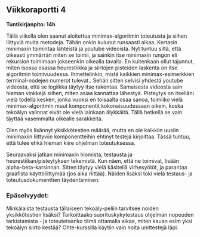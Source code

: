 ## Viikkoraportti 4

**Tuntikirjanpito: 14h**

Tällä viikolla olen saanut aloitettua minimax-algoritmin toteutusta ja siihen liittyviä muita metodeja. Tähän onkin kulunut runsaasti aikaa. Kertasin minimaxin toimintaa lähteistä ja youtube videoista. Nyt tuntuu siltä, että oikeasti ymmärrän miten se toimii, ja sainkin itse minimaxin rungon eli rekursion toimimaan jokseenkin oikealla tavalla. En kuitenkaan ollut tajunnut, miten isossa osassa heurestiikka ja siirtojen pisteiden laskenta on itse algoritmin toimivuudessa. Ihmettelinkin, mistä kaikkien minimax-esimerkkien terminal-nodejen numerot tulevat.. Sehän sitten selvisi yhdestä youtube videosta, että se logiikka täytyy itse rakentaa. Samaisesta videosta sain hieman vinkkejä siihen, miten asiaa kannattaa lähestyä. Pisteytys on itselläni vielä todella kesken, jonka vuoksi en toisaalta osaa sanoa, toimiiko vielä minimax-algoritmin muut komponentit kokonaisuudessaan oikein, koska tekoälyn valinnat eivät ole vielä lainkaan älykkäitä. Tällä hetkellä se vain täyttää vasemmalta oikealle sarakkeita. 

Olen myös lisännyt yksikkötestien määrää, mutta en ole kaikkiin uusiin minimaxiin liittyviin komponentteihin ehtinyt testejä kirjoittaa. Tässä tuntuu, että tulee ehkä hieman kiire ohjelman toteutuksessa. 

Seuraavaksi jatkan minimaxin hiomista, testausta ja heurestiikan/pisteytyksen tekemistä. Kun näen, että ne toimivat, lisään alpha-beta-karsinnan. Sitten täytyy vielä käsitellä virhesyötöt, ja parantaa graafista käyttöliittymää (jos aika riittää). Näiden lisäksi toki vielä testaus- ja toteutusdokumenttien täydentäminen. 

### Epäselvyydet:
Minkälaista testausta tällaiseen tekoäly-peliin tarvitsee noiden yksikkötestien lisäksi? Tarkoittaako suorituskykytestaus ohjelman nopeuden tarkistamista - ja toteutetaanko tämä ottamalla aikaa, miten kauan esim yksi tekoälyn siirto kestää? Ohte-kurssilla käytiin vain noita unittestejä läpi.